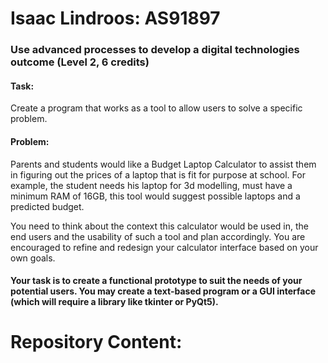 # Isaac Lindroos: AS91897
### Use advanced processes to develop a digital technologies outcome (Level 2, 6 credits)

#### Task:
Create a program that works as a tool to allow users to solve a specific problem.  

#### Problem: 
Parents and students would like a Budget Laptop Calculator to assist them in figuring out the prices of a laptop that is fit for purpose at school. For example, the student needs his laptop for 3d modelling, must have a minimum RAM of 16GB, this tool would suggest possible laptops and a predicted budget.

You need to think about the context this calculator would be used in, the end users and the usability of such a tool and plan accordingly. You are encouraged to refine and redesign your calculator interface based on your own goals.  

#### Your task is to create a functional prototype to suit the needs of your potential users. You may create a text-based program or a GUI interface (which will require a library like tkinter or PyQt5).


# Repository Content:



